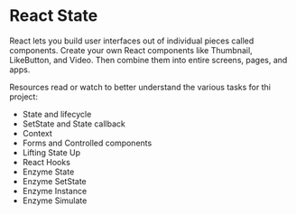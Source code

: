 # React State

React lets you build user interfaces out of individual pieces called components. Create your own React components like Thumbnail, LikeButton, and Video. Then combine them into entire screens, pages, and apps.

Resources read or watch to better understand the various tasks for thi project:

- State and lifecycle
- SetState and State callback
- Context
- Forms and Controlled components
- Lifting State Up
- React Hooks
- Enzyme State
- Enzyme SetState
- Enzyme Instance
- Enzyme Simulate
